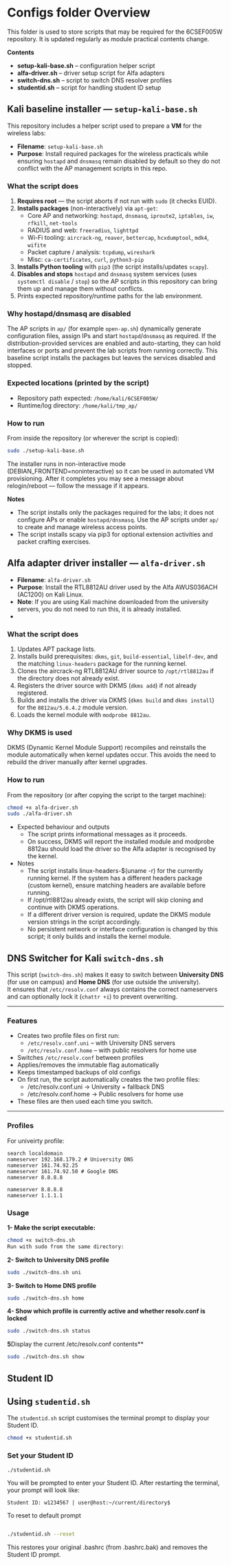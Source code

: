 
# Configs folder Overview

This folder is used to store scripts that may be required for the 6CSEF005W repository. 
It is updated regularly as module practical contents change.


**Contents**
- **setup-kali-base.sh** – configuration helper script  
- **alfa-driver.sh** – driver setup script for Alfa adapters  
- **switch-dns.sh** – script to switch DNS resolver profiles  
- **studentid.sh** – script for handling student ID setup  

## Kali baseline installer — `setup-kali-base.sh`

This repository includes a helper script used to prepare a **VM** for the wireless labs:

- **Filename**: `setup-kali-base.sh`  
- **Purpose**: Install required packages for the wireless practicals while ensuring `hostapd` and `dnsmasq` remain disabled by default so they do not conflict with the AP management scripts in this repo.

### What the script does
1. **Requires root** — the script aborts if not run with `sudo` (it checks EUID).  
2. **Installs packages** (non-interactively) via `apt-get`:
   - Core AP and networking: `hostapd`, `dnsmasq`, `iproute2`, `iptables`, `iw`, `rfkill`, `net-tools`
   - RADIUS and web: `freeradius`, `lighttpd`
   - Wi-Fi tooling: `aircrack-ng`, `reaver`, `bettercap`, `hcxdumptool`, `mdk4`, `wifite`
   - Packet capture / analysis: `tcpdump`, `wireshark`
   - Misc: `ca-certificates`, `curl`, `python3-pip`
3. **Installs Python tooling** with `pip3` (the script installs/updates `scapy`).  
4. **Disables and stops** `hostapd` and `dnsmasq` system services (uses `systemctl disable` / `stop`) so the AP scripts in this repository can bring them up and manage them without conflicts.  
5. Prints expected repository/runtime paths for the lab environment.

### Why hostapd/dnsmasq are disabled
The AP scripts in `ap/` (for example `open-ap.sh`) dynamically generate configuration files, assign IPs and start `hostapd`/`dnsmasq` as required. If the distribution-provided services are enabled and auto-starting, they can hold interfaces or ports and prevent the lab scripts from running correctly. This baseline script installs the packages but leaves the services disabled and stopped.

### Expected locations (printed by the script)
- Repository path expected: `/home/kali/6CSEF005W/`  
- Runtime/log directory: `/home/kali/tmp_ap/`

### How to run
From inside the repository (or wherever the script is copied):

```bash
sudo ./setup-kali-base.sh
```
The installer runs in non-interactive mode (DEBIAN_FRONTEND=noninteractive) so it can be used in automated VM provisioning. After it completes you may see a message about relogin/reboot — follow the message if it appears. 

**Notes**
- The script installs only the packages required for the labs; it does not configure APs or enable `hostapd/dnsmasq`. Use the AP scripts under `ap/` to create and manage wireless access points.
- The script installs scapy via pip3 for optional extension activities and packet crafting exercises.


## Alfa adapter driver installer — `alfa-driver.sh`

- **Filename**: `alfa-driver.sh`  
- **Purpose**: Install the RTL8812AU driver used by the Alfa AWUS036ACH (AC1200) on Kali Linux.  
- **Note**: If you are using Kali machine downloaded from the university servers, you do not need to run this, it is already installed.
- 
### What the script does
1. Updates APT package lists.  
2. Installs build prerequisites: `dkms`, `git`, `build-essential`, `libelf-dev`, and the matching `linux-headers` package for the running kernel.  
3. Clones the aircrack-ng RTL8812AU driver source to `/opt/rtl8812au` if the directory does not already exist.  
4. Registers the driver source with DKMS (`dkms add`) if not already registered.  
5. Builds and installs the driver via DKMS (`dkms build` and `dkms install`) for the `8812au/5.6.4.2` module version.  
6. Loads the kernel module with `modprobe 8812au`.

### Why DKMS is used
DKMS (Dynamic Kernel Module Support) recompiles and reinstalls the module automatically when kernel updates occur. This avoids the need to rebuild the driver manually after kernel upgrades.

### How to run
From the repository (or after copying the script to the target machine):

```bash
chmod +x alfa-driver.sh
sudo ./alfa-driver.sh
```

- Expected behaviour and outputs
  - The script prints informational messages as it proceeds. 
  - On success, DKMS will report the installed module and modprobe 8812au should load the driver so the Alfa adapter is recognised by the kernel.
- Notes
  - The script installs linux-headers-$(uname -r) for the currently running kernel. If the system has a different headers package (custom kernel), ensure matching headers are available before running.
  - If /opt/rtl8812au already exists, the script will skip cloning and continue with DKMS operations.
  - If a different driver version is required, update the DKMS module version strings in the script accordingly.
  - No persistent network or interface configuration is changed by this script; it only builds and installs the kernel module.

## DNS Switcher for Kali `switch-dns.sh`

This script (`switch-dns.sh`) makes it easy to switch between **University DNS** (for use on campus) and **Home DNS** (for use outside the university).  
It ensures that `/etc/resolv.conf` always contains the correct nameservers and can optionally lock it (`chattr +i`) to prevent overwriting.

---

### Features
- Creates two profile files on first run:
  - `/etc/resolv.conf.uni` – with University DNS servers
  - `/etc/resolv.conf.home` – with public resolvers for home use
- Switches `/etc/resolv.conf` between profiles
- Applies/removes the immutable flag automatically
- Keeps timestamped backups of old configs
- On first run, the script automatically creates the two profile files:
  - /etc/resolv.conf.uni → University + fallback DNS
  - /etc/resolv.conf.home → Public resolvers for home use
- These files are then used each time you switch.
---

### Profiles

For univeirty profile: 
```shell
search localdomain
nameserver 192.168.179.2 # University DNS
nameserver 161.74.92.25
nameserver 161.74.92.50 # Google DNS
nameserver 8.8.8.8
```

```shell
nameserver 8.8.8.8
nameserver 1.1.1.1
```


### Usage

**1- Make the script executable:**

```bash
chmod +x switch-dns.sh
Run with sudo from the same directory:
```
**2- Switch to University DNS profile**
```bash
sudo ./switch-dns.sh uni
```
**3- Switch to Home DNS profile**
```bash
sudo ./switch-dns.sh home
```
**4- Show which profile is currently active and whether resolv.conf is locked**
```bash
sudo ./switch-dns.sh status
```
**5**Display the current /etc/resolv.conf contents**
```bash
sudo ./switch-dns.sh show
```


## Student ID 

## Using `studentid.sh`

The `studentid.sh` script customises the terminal prompt to display your Student ID.  
```bash
chmod +x studentid.sh
```

### Set your Student ID
```bash
./studentid.sh
```
You will be prompted to enter your Student ID. After restarting the terminal, your prompt will look like:

```shell
Student ID: w1234567 | user@host:~/current/directory$
```

To reset to default prompt
```bash

./studentid.sh --reset
```
This restores your original .bashrc (from .bashrc.bak) and removes the Student ID prompt.
